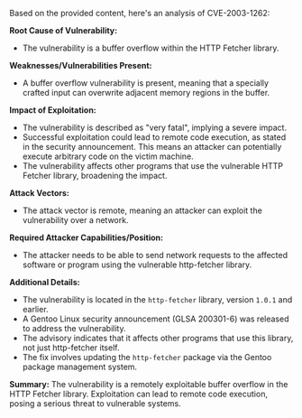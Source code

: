 Based on the provided content, here's an analysis of CVE-2003-1262:

**Root Cause of Vulnerability:**
- The vulnerability is a buffer overflow within the HTTP Fetcher library.

**Weaknesses/Vulnerabilities Present:**
- A buffer overflow vulnerability is present, meaning that a specially crafted input can overwrite adjacent memory regions in the buffer.

**Impact of Exploitation:**
- The vulnerability is described as "very fatal", implying a severe impact.
- Successful exploitation could lead to remote code execution, as stated in the security announcement. This means an attacker can potentially execute arbitrary code on the victim machine.
- The vulnerability affects other programs that use the vulnerable HTTP Fetcher library, broadening the impact.

**Attack Vectors:**
- The attack vector is remote, meaning an attacker can exploit the vulnerability over a network.

**Required Attacker Capabilities/Position:**
- The attacker needs to be able to send network requests to the affected software or program using the vulnerable http-fetcher library.

**Additional Details:**
- The vulnerability is located in the `http-fetcher` library, version `1.0.1` and earlier.
- A Gentoo Linux security announcement (GLSA 200301-6) was released to address the vulnerability.
- The advisory indicates that it affects other programs that use this library, not just http-fetcher itself.
- The fix involves updating the `http-fetcher` package via the Gentoo package management system.

**Summary:**
The vulnerability is a remotely exploitable buffer overflow in the HTTP Fetcher library. Exploitation can lead to remote code execution, posing a serious threat to vulnerable systems.
